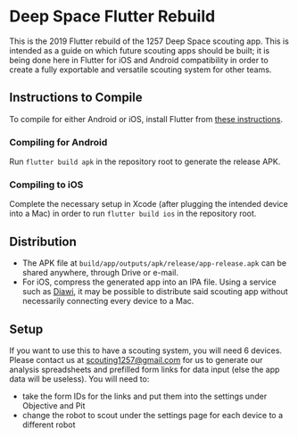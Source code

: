 # Deep Space Flutter Rebuild

This is the 2019 Flutter rebuild of the 1257 Deep Space scouting app. This is intended as a guide on which future scouting apps should be built; it is being done here in Flutter for iOS and Android compatibility in order to create a fully exportable and versatile scouting system for other teams.

Instructions to Compile
------

To compile for either Android or iOS, install Flutter from [these instructions](https://flutter.io/setup).

### Compiling for Android

Run `flutter build apk` in the repository root to generate the release APK.

### Compiling to iOS

Complete the necessary setup in Xcode (after plugging the intended device into a Mac) in order to run `flutter build ios` in the repository root.

Distribution
------

  * The APK file at `build/app/outputs/apk/release/app-release.apk` can be shared anywhere, through Drive or e-mail.
  * For iOS, compress the generated app into an IPA file. Using a service such as [Diawi](https://diawi.com), it may be possible to distribute said scouting app without necessarily connecting every device to a Mac.

Setup
------

If you want to use this to have a scouting system, you will need 6 devices. Please contact us at scouting1257@gmail.com for us to generate our analysis spreadsheets and prefilled form links for data input (else the app data will be useless). You will need to: 
  * take the form IDs for the links and put them into the settings under Objective and Pit 
  * change the robot to scout under the settings page for each device to a different robot
